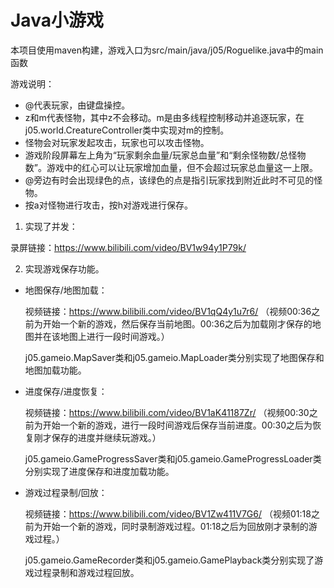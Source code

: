 # Java小游戏

本项目使用maven构建，游戏入口为src/main/java/j05/Roguelike.java中的main函数

游戏说明：
- @代表玩家，由键盘操控。
- z和m代表怪物，其中z不会移动。m是由多线程控制移动并追逐玩家，在j05.world.CreatureController类中实现对m的控制。
- 怪物会对玩家发起攻击，玩家也可以攻击怪物。
- 游戏阶段屏幕左上角为“玩家剩余血量/玩家总血量”和“剩余怪物数/总怪物数”。游戏中的红心可以让玩家增加血量，但不会超过玩家总血量这一上限。
- @旁边有时会出现绿色的点，该绿色的点是指引玩家找到附近此时不可见的怪物。
- 按a对怪物进行攻击，按h对游戏进行保存。

1. 实现了并发：

录屏链接：https://www.bilibili.com/video/BV1w94y1P79k/

2. 实现游戏保存功能。

- 地图保存/地图加载：

  视频链接：https://www.bilibili.com/video/BV1qQ4y1u7r6/ （视频00:36之前为开始一个新的游戏，然后保存当前地图。00:36之后为加载刚才保存的地图并在该地图上进行一段时间游戏。）

  j05.gameio.MapSaver类和j05.gameio.MapLoader类分别实现了地图保存和地图加载功能。

- 进度保存/进度恢复：

  视频链接：https://www.bilibili.com/video/BV1aK41187Zr/ （视频00:30之前为开始一个新的游戏，进行一段时间游戏后保存当前进度。00:30之后为恢复刚才保存的进度并继续玩游戏。）

  j05.gameio.GameProgressSaver类和j05.gameio.GameProgressLoader类分别实现了进度保存和进度加载功能。

- 游戏过程录制/回放：

  视频链接：https://www.bilibili.com/video/BV1Zw411V7G6/ （视频01:18之前为开始一个新的游戏，同时录制游戏过程。01:18之后为回放刚才录制的游戏过程。）

  j05.gameio.GameRecorder类和j05.gameio.GamePlayback类分别实现了游戏过程录制和游戏过程回放。